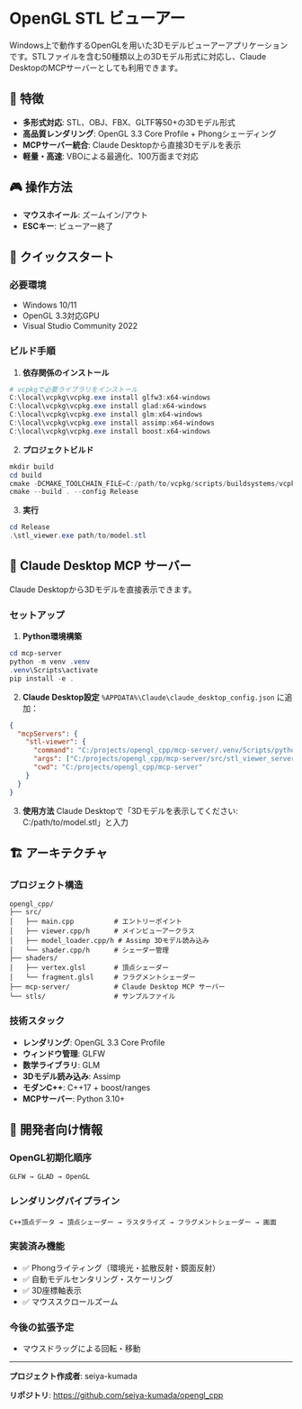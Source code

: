 # OpenGL STL ビューアー

Windows上で動作するOpenGLを用いた3Dモデルビューアーアプリケーションです。STLファイルを含む50種類以上の3Dモデル形式に対応し、Claude DesktopのMCPサーバーとしても利用できます。

## 🎯 特徴

- **多形式対応**: STL、OBJ、FBX、GLTF等50+の3Dモデル形式
- **高品質レンダリング**: OpenGL 3.3 Core Profile + Phongシェーディング
- **MCPサーバー統合**: Claude Desktopから直接3Dモデルを表示
- **軽量・高速**: VBOによる最適化、100万面まで対応

## 🎮 操作方法

- **マウスホイール**: ズームイン/アウト
- **ESCキー**: ビューアー終了

## 🚀 クイックスタート

### 必要環境
- Windows 10/11
- OpenGL 3.3対応GPU
- Visual Studio Community 2022

### ビルド手順

1. **依存関係のインストール**
```powershell
# vcpkgで必要ライブラリをインストール
C:\local\vcpkg\vcpkg.exe install glfw3:x64-windows
C:\local\vcpkg\vcpkg.exe install glad:x64-windows
C:\local\vcpkg\vcpkg.exe install glm:x64-windows
C:\local\vcpkg\vcpkg.exe install assimp:x64-windows
C:\local\vcpkg\vcpkg.exe install boost:x64-windows
```

2. **プロジェクトビルド**
```powershell
mkdir build
cd build
cmake -DCMAKE_TOOLCHAIN_FILE=C:/path/to/vcpkg/scripts/buildsystems/vcpkg.cmake ..
cmake --build . --config Release
```

3. **実行**
```powershell
cd Release
.\stl_viewer.exe path/to/model.stl
```

## 🤖 Claude Desktop MCP サーバー

Claude Desktopから3Dモデルを直接表示できます。

### セットアップ

1. **Python環境構築**
```powershell
cd mcp-server
python -m venv .venv
.venv\Scripts\activate
pip install -e .
```

2. **Claude Desktop設定**
`%APPDATA%\Claude\claude_desktop_config.json` に追加：
```json
{
  "mcpServers": {
    "stl-viewer": {
      "command": "C:/projects/opengl_cpp/mcp-server/.venv/Scripts/python.exe",
      "args": ["C:/projects/opengl_cpp/mcp-server/src/stl_viewer_server.py"],
      "cwd": "C:/projects/opengl_cpp/mcp-server"
    }
  }
}
```

3. **使用方法**
Claude Desktopで「3Dモデルを表示してください: C:/path/to/model.stl」と入力

## 🏗️ アーキテクチャ

### プロジェクト構造
```
opengl_cpp/
├── src/
│   ├── main.cpp          # エントリーポイント
│   ├── viewer.cpp/h      # メインビューアークラス
│   ├── model_loader.cpp/h # Assimp 3Dモデル読み込み
│   └── shader.cpp/h      # シェーダー管理
├── shaders/
│   ├── vertex.glsl       # 頂点シェーダー
│   └── fragment.glsl     # フラグメントシェーダー
├── mcp-server/           # Claude Desktop MCP サーバー
└── stls/                 # サンプルファイル
```

### 技術スタック
- **レンダリング**: OpenGL 3.3 Core Profile
- **ウィンドウ管理**: GLFW
- **数学ライブラリ**: GLM
- **3Dモデル読み込み**: Assimp
- **モダンC++**: C++17 + boost/ranges
- **MCPサーバー**: Python 3.10+

## 🔧 開発者向け情報

### OpenGL初期化順序
```
GLFW → GLAD → OpenGL
```

### レンダリングパイプライン
```
C++頂点データ → 頂点シェーダー → ラスタライズ → フラグメントシェーダー → 画面
```

### 実装済み機能
- ✅ Phongライティング（環境光・拡散反射・鏡面反射）
- ✅ 自動モデルセンタリング・スケーリング
- ✅ 3D座標軸表示
- ✅ マウススクロールズーム

### 今後の拡張予定
- マウスドラッグによる回転・移動

---

**プロジェクト作成者**: seiya-kumada

**リポジトリ**: https://github.com/seiya-kumada/opengl_cpp